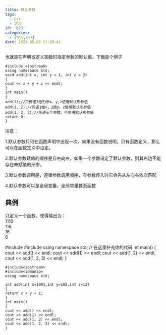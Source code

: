 ```yaml
---
title: 默认参数
tags:
  - C++
  - 学习
id: '823'
categories:
  - [学习,C++]
date: 2023-05-03 21:29:41
---
```


也就是在声明或定义函数时指定参数的默认值，下面是个例子

```
#include <iostream>
using namespace std;
void add(int x, int y = 1, int z = 2)
{
cout << x + y + z << endl;
}
int main()
{
add(1);//只传递1给形参x。y,z使用默认形参值
add(1, 2);//传递1给x，2给y。z使用默认形参值
add(1, 2, 3);//传递三个参数，不使用默认形参值
return 0;
}
```

注意：

1.默认参数只可在函数声明中出现一次，如果没有函数说明，只有函数定义，那么可以在函数定义中设定。

2.默认参数赋值的顺序是自右向左，如果一个参数设定了默认参数，则其右边不能存在未赋值的形参。

3.默认参数调用是，遵循参数调用顺序，有参数传入时它会先从左向右依次匹配

4.默认参数可以是全局变量，全局常量甚至函数

## 典例

只定义一个函数，使得输出为：  
1116  
116  
16  
6

#include<iostream>
#include<iomanip>
using namespace std;
// 在这里补充你的代码
int main()
{
cout << add() << endl;
cout << add(1) << endl;
cout << add(1, 2) << endl;
cout << add(1, 2, 3) << endl;
}

```
#include<iostream>
#include<iomanip>
using namespace std;

int add(int x=1001,int y=102,int z=13)
{
return x + y + z;
}
int main()
{
cout << add() << endl;
cout << add(1) << endl;
cout << add(1, 2) << endl;
cout << add(1, 2, 3) << endl;
}
```